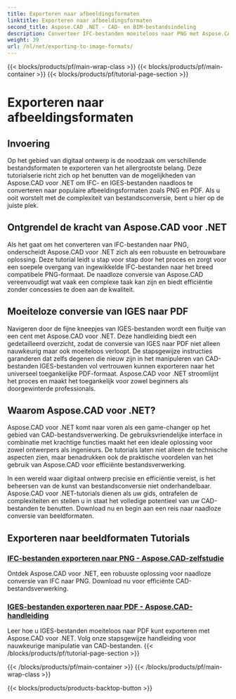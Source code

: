 ```yaml
---
title: Exporteren naar afbeeldingsformaten
linktitle: Exporteren naar afbeeldingsformaten
second_title: Aspose.CAD .NET - CAD- en BIM-bestandsindeling
description: Converteer IFC-bestanden moeiteloos naar PNG met Aspose.CAD voor .NET. Ontdek de naadloze verwerking en download van CAD-bestanden voor efficiënte bestandsmanipulatie.
weight: 39
url: /nl/net/exporting-to-image-formats/
---
```


{{< blocks/products/pf/main-wrap-class >}}
{{< blocks/products/pf/main-container >}}
{{< blocks/products/pf/tutorial-page-section >}}

# Exporteren naar afbeeldingsformaten


## Invoering

Op het gebied van digitaal ontwerp is de noodzaak om verschillende bestandsformaten te exporteren van het allergrootste belang. Deze tutorialserie richt zich op het benutten van de mogelijkheden van Aspose.CAD voor .NET om IFC- en IGES-bestanden naadloos te converteren naar populaire afbeeldingsformaten zoals PNG en PDF. Als u ooit worstelt met de complexiteit van bestandsconversie, bent u hier op de juiste plek.

## Ontgrendel de kracht van Aspose.CAD voor .NET

Als het gaat om het converteren van IFC-bestanden naar PNG, onderscheidt Aspose.CAD voor .NET zich als een robuuste en betrouwbare oplossing. Deze tutorial leidt u stap voor stap door het proces en zorgt voor een soepele overgang van ingewikkelde IFC-bestanden naar het breed compatibele PNG-formaat. De naadloze conversie van Aspose.CAD vereenvoudigt wat vaak een complexe taak kan zijn en biedt efficiëntie zonder concessies te doen aan de kwaliteit.

## Moeiteloze conversie van IGES naar PDF

Navigeren door de fijne kneepjes van IGES-bestanden wordt een fluitje van een cent met Aspose.CAD voor .NET. Deze handleiding biedt een gedetailleerd overzicht, zodat de conversie van IGES naar PDF niet alleen nauwkeurig maar ook moeiteloos verloopt. De stapsgewijze instructies garanderen dat zelfs degenen die nieuw zijn in het manipuleren van CAD-bestanden IGES-bestanden vol vertrouwen kunnen exporteren naar het universeel toegankelijke PDF-formaat. Aspose.CAD voor .NET stroomlijnt het proces en maakt het toegankelijk voor zowel beginners als doorgewinterde professionals.

## Waarom Aspose.CAD voor .NET?

Aspose.CAD voor .NET komt naar voren als een game-changer op het gebied van CAD-bestandsverwerking. De gebruiksvriendelijke interface in combinatie met krachtige functies maakt het een ideale oplossing voor zowel ontwerpers als ingenieurs. De tutorials laten niet alleen de technische aspecten zien, maar benadrukken ook de praktische voordelen van het gebruik van Aspose.CAD voor efficiënte bestandsverwerking.

In een wereld waar digitaal ontwerp precisie en efficiëntie vereist, is het beheersen van de kunst van bestandsconversie niet onderhandelbaar. Aspose.CAD voor .NET-tutorials dienen als uw gids, ontrafelen de complexiteiten en stellen u in staat het volledige potentieel van uw CAD-bestanden te benutten. Download nu en begin aan een reis naar naadloze conversie van beeldformaten.
## Exporteren naar beeldformaten Tutorials
### [IFC-bestanden exporteren naar PNG - Aspose.CAD-zelfstudie](./exporting-ifc-files-to-png/)
Ontdek Aspose.CAD voor .NET, een robuuste oplossing voor naadloze conversie van IFC naar PNG. Download nu voor efficiënte CAD-bestandsverwerking.
### [IGES-bestanden exporteren naar PDF - Aspose.CAD-handleiding](./exporting-iges-files-to-pdf/)
Leer hoe u IGES-bestanden moeiteloos naar PDF kunt exporteren met Aspose.CAD voor .NET. Volg onze stapsgewijze handleiding voor nauwkeurige manipulatie van CAD-bestanden.
{{< /blocks/products/pf/tutorial-page-section >}}

{{< /blocks/products/pf/main-container >}}
{{< /blocks/products/pf/main-wrap-class >}}

{{< blocks/products/products-backtop-button >}}
